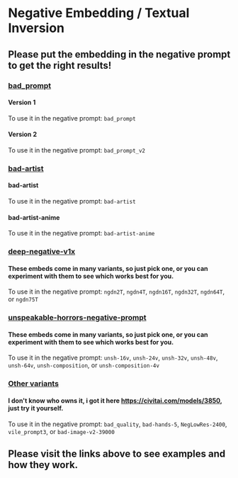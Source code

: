 # Negative Embedding / Textual Inversion

## Please put the embedding in the negative prompt to get the right results!

### [bad_prompt](https://huggingface.co/datasets/Nerfgun3/bad_prompt)
#### Version 1
To use it in the negative prompt: `bad_prompt`
#### Version 2
To use it in the negative prompt: `bad_prompt_v2`

### [bad-artist](https://huggingface.co/NiXXerHATTER59/bad-artist)
#### bad-artist
To use it in the negative prompt: `bad-artist`
#### bad-artist-anime
To use it in the negative prompt: `bad-artist-anime`

### [deep-negative-v1x](https://civitai.com/models/4629/deep-negative-v1x)
#### These embeds come in many variants, so just pick one, or you can experiment with them to see which works best for you.
To use it in the negative prompt: `ngdn2T`, `ngdn4T`, `ngdn16T`, `ngdn32T`, `ngdn64T`, or `ngdn75T`

### [unspeakable-horrors-negative-prompt](https://civitai.com/models/4499/unspeakable-horrors-negative-prompt)
#### These embeds come in many variants, so just pick one, or you can experiment with them to see which works best for you.
To use it in the negative prompt: `unsh-16v`, `unsh-24v`, `unsh-32v`, `unsh-48v`, `unsh-64v`, `unsh-composition`, or `unsh-composition-4v`

### [Other variants](https://civitai.com/models/3850)
#### I don't know who owns it, i got it here https://civitai.com/models/3850, just try it yourself.
To use it in the negative prompt: `bad_quality`, `bad-hands-5`, `NegLowRes-2400`, `vile_prompt3`, or `bad-image-v2-39000`

## Please visit the links above to see examples and how they work.